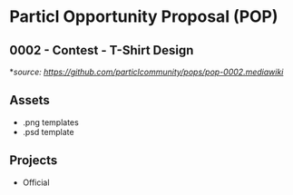 # Particl Opportunity Proposal (POP)
## 0002 - Contest - T-Shirt Design
**source: https://github.com/particlcommunity/pops/pop-0002.mediawiki*
## Assets
- .png templates
- .psd template
## Projects
- Official
